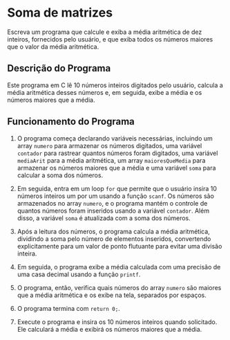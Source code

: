 # Soma de matrizes

Escreva um programa que calcule e exiba a média aritmética de dez inteiros, fornecidos pelo usuário, e que exiba todos os números maiores que o valor da média aritmética.

## Descrição do Programa
Este programa em C lê 10 números inteiros digitados pelo usuário, calcula a média aritmética desses números e, em seguida, exibe a média e os números maiores que a média.

## Funcionamento do Programa

1. O programa começa declarando variáveis necessárias, incluindo um array `numero` para armazenar os números digitados, uma variável `contador` para rastrear quantos números foram digitados, uma variável `mediaArit` para a média aritmética, um array `maioresQueMedia` para armazenar os números maiores que a média e uma variável `soma` para calcular a soma dos números.

2. Em seguida, entra em um loop `for` que permite que o usuário insira 10 números inteiros um por um usando a função `scanf`. Os números são armazenados no array `numero`, e o programa mantém o controle de quantos números foram inseridos usando a variável `contador`. Além disso, a variável `soma` é atualizada com a soma dos números.

3. Após a leitura dos números, o programa calcula a média aritmética, dividindo a soma pelo número de elementos inseridos, convertendo explicitamente para um valor de ponto flutuante para evitar uma divisão inteira.

4. Em seguida, o programa exibe a média calculada com uma precisão de uma casa decimal usando a função `printf`.

5. O programa, então, verifica quais números do array `numero` são maiores que a média aritmética e os exibe na tela, separados por espaços.

6. O programa termina com `return 0;`.

7. Execute o programa e insira os 10 números inteiros quando solicitado. Ele calculará a média e exibirá os números maiores que a média.



